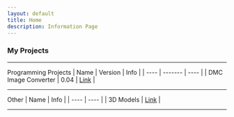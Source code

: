 ```yaml
---
layout: default
title: Home
description: Information Page
---
```


### My Projects

---

Programming Projects
| Name | Version | Info |
| ---- | ------- | ---- |
| DMC Image Converter | 0.04 | [Link](./DMC-Converter.md) |

---

Other
| Name | Info |
| ---- | ---- |
| 3D Models | [Link](./Blender.md) |

---
